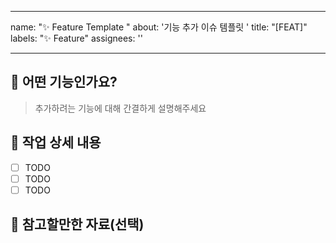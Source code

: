 
---
name: "✨ Feature Template "
about: '기능 추가 이슈 템플릿 '
title: "[FEAT]"
labels: "✨ Feature"
assignees: ''

---

## 🐳 어떤 기능인가요?

> 추가하려는 기능에 대해 간결하게 설명해주세요

## 🐡 작업 상세 내용

- [ ] TODO
- [ ] TODO
- [ ] TODO

## 🐡 참고할만한 자료(선택)

